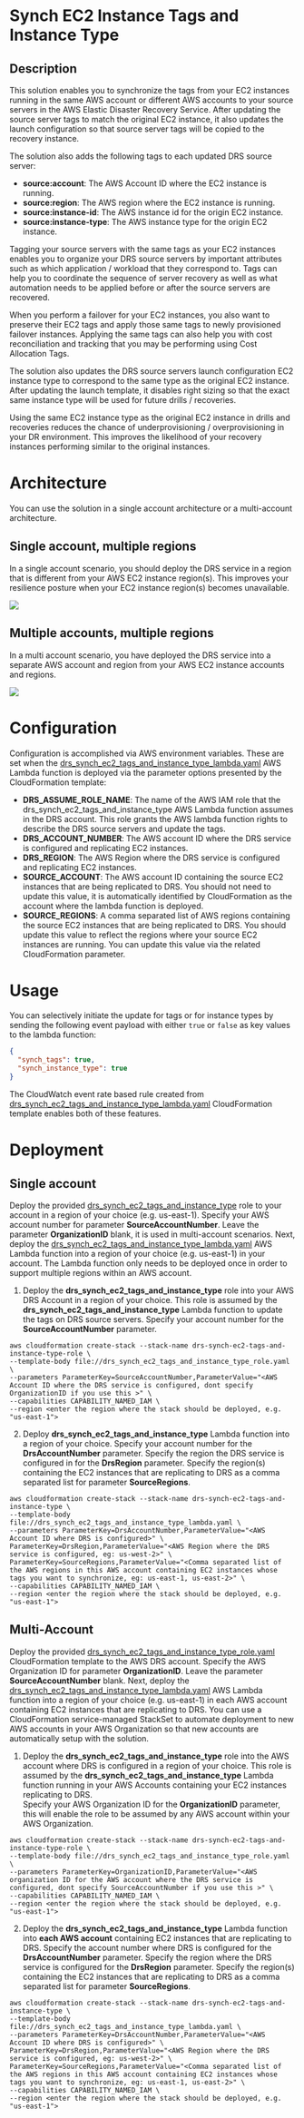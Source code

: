 # Synch EC2 Instance Tags and Instance Type

## Description

This solution enables you to synchronize the tags from your EC2 instances running in the same AWS account or different AWS accounts to your source servers in the AWS Elastic Disaster Recovery Service.  After updating the source server tags to match the original EC2 instance, it also updates the launch configuration so that source server tags will be copied to the recovery instance. 

The solution also adds the following tags to each updated DRS source server:
* **source:account**:  The AWS Account ID where the EC2 instance is running.
* **source:region**:  The AWS region where the EC2 instance is running.
* **source:instance-id**:  The AWS instance id for the origin EC2 instance.
* **source:instance-type**:  The AWS instance type for the origin EC2 instance.

Tagging your source servers with the same tags as your EC2 instances enables you to organize your DRS source servers by important attributes such as which application / workload that they correspond to.  Tags can help you to coordinate the sequence of server recovery as well as what automation needs to be applied before or after the source servers are recovered.

When you perform a failover for your EC2 instances, you also want to preserve their EC2 tags and apply those same tags to newly provisioned failover instances.  Applying the same tags can also help you with cost reconciliation and tracking that you may be performing using Cost Allocation Tags.

The solution also updates the DRS source servers launch configuration EC2 instance type to correspond to the same type as the original EC2 instance.  After updating the launch template, it disables right sizing so that the exact same instance type will be used for future drills / recoveries.

Using the same EC2 instance type as the original EC2 instance in drills and recoveries reduces the chance of underprovisioning / overprovisioning in your DR environment.  This improves the likelihood of your recovery instances performing similar to the original instances.

# Architecture
You can use the solution in a single account architecture or a multi-account architecture.  

## Single account, multiple regions
In a single account scenario, you should deploy the DRS service in a region that is different from your AWS EC2 instance region(s).  This improves your resilience posture when your EC2 instance region(s) becomes unavailable.

![](diagrams/single_account.png)

## Multiple accounts, multiple regions
In a multi account scenario, you have deployed the DRS service into a separate AWS account and region from your AWS EC2 instance accounts and regions.

![](diagrams/multi_account.png)

# Configuration

Configuration is accomplished via AWS environment variables.  These are set when the [drs_synch_ec2_tags_and_instance_type_lambda.yaml](drs_synch_ec2_tags_and_instance_type_lambda.yaml) AWS Lambda function is deployed via the parameter options presented by the CloudFormation template:

* **DRS_ASSUME_ROLE_NAME**: The name of the AWS IAM role that the drs_synch_ec2_tags_and_instance_type AWS Lambda function assumes in the DRS account.  This role grants the AWS lambda function rights to describe the DRS source servers and update the tags.   
* **DRS_ACCOUNT_NUMBER**: The AWS account ID where the DRS service is configured and replicating EC2 instances.
* **DRS_REGION**:  The AWS Region where the DRS service is configured and replicating EC2 instances.
* **SOURCE_ACCOUNT**:   The AWS account ID containing the source EC2 instances that are being replicated to DRS.  You should not need to update this value, it is automatically identified by CloudFormation as the account where the lambda function is deployed.
* **SOURCE_REGIONS**:  A comma separated list of AWS regions containing the source EC2 instances that are being replicated to DRS.  You should update this value to reflect the regions where your source EC2 instances are running.  You can update this value via the related CloudFormation parameter.

# Usage

You can selectively initiate the update for tags or for instance types by sending the following event payload with either `true` or `false` as key values to the lambda function:
```json
{
  "synch_tags": true,
  "synch_instance_type": true
}
```
The CloudWatch event rate based rule created from [drs_synch_ec2_tags_and_instance_type_lambda.yaml](drs_synch_ec2_tags_and_instance_type_lambda.yaml) CloudFormation template enables both of these features.

# Deployment

## Single account

Deploy the provided [drs_synch_ec2_tags_and_instance_type](drs_synch_ec2_tags_and_instance_type_role.yaml) role to your account in a region of your choice (e.g. us-east-1).  Specify your AWS account number for parameter **SourceAccountNumber**.  Leave the parameter **OrganizationID** blank, it is used in multi-account scenarios.  Next, deploy the [drs_synch_ec2_tags_and_instance_type_lambda.yaml](drs_synch_ec2_tags_and_instance_type_lambda.yaml) AWS Lambda function into a region of your choice (e.g. us-east-1) in your account.  The Lambda function only needs to be deployed once in order to support multiple regions within an AWS account.

1. Deploy the **drs_synch_ec2_tags_and_instance_type** role into your AWS DRS Account in a region of your choice.  This role is assumed by the **drs_synch_ec2_tags_and_instance_type** Lambda function to update the tags on DRS source servers.
    Specify your account number for the **SourceAccountNumber** parameter. 

```shell
aws cloudformation create-stack --stack-name drs-synch-ec2-tags-and-instance-type-role \
--template-body file://drs_synch_ec2_tags_and_instance_type_role.yaml \
--parameters ParameterKey=SourceAccountNumber,ParameterValue="<AWS Account ID where the DRS service is configured, dont specify OrganizationID if you use this >" \
--capabilities CAPABILITY_NAMED_IAM \
--region <enter the region where the stack should be deployed, e.g. "us-east-1">
```


2. Deploy **drs_synch_ec2_tags_and_instance_type** Lambda function into a region of your choice.  Specify your account number for the **DrsAccountNumber** parameter.  Specify the region the DRS service is configured in for the **DrsRegion** parameter.  Specify the region(s) containing the EC2 instances that are replicating to DRS as a comma separated list for parameter **SourceRegions**.

```shell
aws cloudformation create-stack --stack-name drs-synch-ec2-tags-and-instance-type \
--template-body file://drs_synch_ec2_tags_and_instance_type_lambda.yaml \
--parameters ParameterKey=DrsAccountNumber,ParameterValue="<AWS Account ID where DRS is configured>" \
ParameterKey=DrsRegion,ParameterValue="<AWS Region where the DRS service is configured, eg: us-west-2>" \
ParameterKey=SourceRegions,ParameterValue="<Comma separated list of the AWS regions in this AWS account containing EC2 instances whose tags you want to synchronize, eg: us-east-1, us-east-2>" \
--capabilities CAPABILITY_NAMED_IAM \
--region <enter the region where the stack should be deployed, e.g. "us-east-1">
```

## Multi-Account

Deploy the provided [drs_synch_ec2_tags_and_instance_type_role.yaml](drs_synch_ec2_tags_and_instance_type_role.yaml) CloudFormation template to the AWS DRS account.  Specify the AWS Organization ID for parameter **OrganizationID**.  Leave the parameter **SourceAccountNumber** blank.  Next, deploy the [drs_synch_ec2_tags_and_instance_type_lambda.yaml](drs_synch_ec2_tags_and_instance_type_lambda.yaml) AWS Lambda function into a region of your choice (e.g. us-east-1) in each AWS account containing EC2 instances that are replicating to DRS.  You can use a CloudFormation service-managed StackSet to automate deployment to new AWS accounts in your AWS Organization so that new accounts are automatically setup with the solution.  

1. Deploy the **drs_synch_ec2_tags_and_instance_type** role into the AWS account where DRS is configured in a region of your choice.  This role is assumed by the **drs_synch_ec2_tags_and_instance_type** Lambda function running in your AWS Accounts containing your EC2 instances replicating to DRS.  
   Specify your AWS Organization ID for the **OrganizationID** parameter, this will enable the role to be assumed by any AWS account within your AWS Organization.

```shell
aws cloudformation create-stack --stack-name drs-synch-ec2-tags-and-instance-type-role \
--template-body file://drs_synch_ec2_tags_and_instance_type_role.yaml \
--parameters ParameterKey=OrganizationID,ParameterValue="<AWS organization ID for the AWS account where the DRS service is configured, dont specify SourceAccountNumber if you use this >" \
--capabilities CAPABILITY_NAMED_IAM \
--region <enter the region where the stack should be deployed, e.g. "us-east-1">
```

2. Deploy the **drs_synch_ec2_tags_and_instance_type** Lambda function into **each AWS account** containing EC2 instances that are replicating to DRS.  Specify the account number where DRS is configured for the **DrsAccountNumber** parameter.  Specify the region where the DRS service is configured for the **DrsRegion** parameter.  Specify the region(s) containing the EC2 instances that are replicating to DRS as a comma separated list for parameter **SourceRegions**.

```shell
aws cloudformation create-stack --stack-name drs-synch-ec2-tags-and-instance-type \
--template-body file://drs_synch_ec2_tags_and_instance_type_lambda.yaml \
--parameters ParameterKey=DrsAccountNumber,ParameterValue="<AWS Account ID where DRS is configured>" \
ParameterKey=DrsRegion,ParameterValue="<AWS Region where the DRS service is configured, eg: us-west-2>" \
ParameterKey=SourceRegions,ParameterValue="<Comma separated list of the AWS regions in this AWS account containing EC2 instances whose tags you want to synchronize, eg: us-east-1, us-east-2>" \
--capabilities CAPABILITY_NAMED_IAM \
--region <enter the region where the stack should be deployed, e.g. "us-east-1">
```
